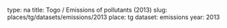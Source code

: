 type: na
title: Togo / Emissions of pollutants (2013)
slug: places/tg/datasets/emissions/2013
place: tg
dataset: emissions
year: 2013
